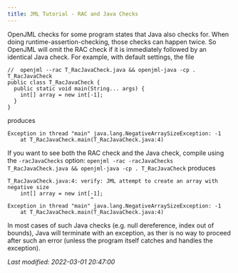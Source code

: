 ```yaml
---
title: JML Tutorial - RAC and Java Checks
---
```



OpenJML checks for some program states that Java also checks for. When doing runtime-assertion-checking, those checks can happen twice.
So OpenJML will omit the RAC check if it is immediately followed by an identical Java check.
For example, with default settings, the file

```
//  openjml --rac T_RacJavaCheck.java && openjml-java -cp . T_RacJavaCheck 
public class T_RacJavaCheck {
  public static void main(String... args) {
    int[] array = new int[-1];
  }
}
```

produces
```
Exception in thread "main" java.lang.NegativeArraySizeException: -1
	at T_RacJavaCheck.main(T_RacJavaCheck.java:4)
```

If you want to see both the RAC check and the Java check, compile using the `-racJavaChecks` option:
`openjml -rac -racJavaChecks T_RacJavaCheck.java && openjml-java -cp . T_RacJavaCheck`
produces
```
T_RacJavaCheck.java:4: verify: JML attempt to create an array with negative size
    int[] array = new int[-1];
                          ^
Exception in thread "main" java.lang.NegativeArraySizeException: -1
	at T_RacJavaCheck.main(T_RacJavaCheck.java:4)
```

In most cases of such Java checks (e.g. null dereference, index out of bounds), Java will terminate with an exception, as ther is no way
to proceed after such an error (unless the program itself catches and handles the exception).


_Last modified: 2022-03-01 20:47:00_
